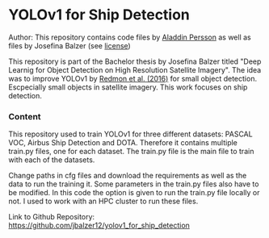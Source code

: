# YOLOv1 for Ship Detection

Author: This repository contains code files by [Aladdin Persson](https://github.com/aladdinpersson/Machine-Learning-Collection) as well as files by Josefina Balzer (see [license](https://github.com/jbalzer12/yolov1_for_ship_detection/blob/main/LICENSE))

This repository is part of the Bachelor thesis by Josefina Balzer titled "Deep Learnig for Object Detection on High Resolution Satellite Imagery".
The idea was to improve YOLOv1 by [Redmon et al. (2016)](https://pjreddie.com/darknet/yolov1/) for small object detection. Escpecially small objects in satellite imagery. This work focuses on ship detection.

### Content
This repository used to train YOLOv1 for three different datasets: PASCAL VOC, Airbus Ship Detection and DOTA. Therefore it contains multiple train.py files, one for each dataset. The train.py file is the main file to train with each of the datasets.

Change paths in cfg files and download the requirements as well as the data to run the training it. Some parameters in the train.py files also have to be modified. In this code the option is given to run the train.py file locally or not. I used to work with an HPC cluster to run these files.

Link to Github Repository: https://github.com/jbalzer12/yolov1_for_ship_detection
